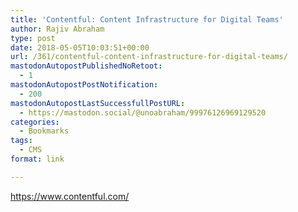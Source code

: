 ```yaml
---
title: 'Contentful: Content Infrastructure for Digital Teams'
author: Rajiv Abraham
type: post
date: 2018-05-05T10:03:51+00:00
url: /361/contentful-content-infrastructure-for-digital-teams/
mastodonAutopostPublishedNoRetoot:
  - 1
mastodonAutopostPostNotification:
  - 200
mastodonAutopostLastSuccessfullPostURL:
  - https://mastodon.social/@unoabraham/99976126969129520
categories:
  - Bookmarks
tags:
  - CMS
format: link

---
```

<https://www.contentful.com/>